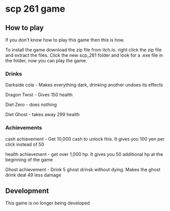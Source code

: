 # scp 261 game

## How to play

If you don't know how to play this game then this is how.

To install the game download the zip file from itch.io.
right click the zip file and extract the files.
Click the new scp_261 folder and look for a .exe file in the folder, now you can play the game.

### Drinks

Darkside cola - Makes everything dark, drinking another undoes its effects

Dragon Twist - Gives 150 health

Diet Zero - does nothing

Diet Ghost - takes away 299 health

### Achievements

cash achievement - Get 10,000 cash to unlock this. It gives you 100 yen per click instead of 50

health achievement - get over 1,000 hp. It gives you 50 additional hp at the beginning of the game

Ghost achievement - Drink 5 ghost drinsk without dying. Makes the ghost drink deal 49 less damage

## Development

This game is no longer being developed
